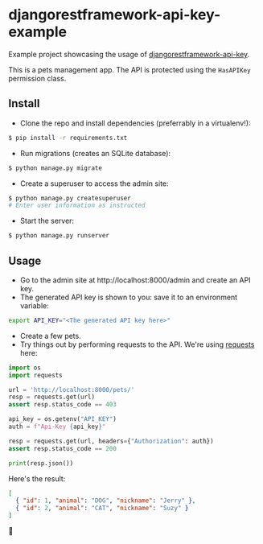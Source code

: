 # djangorestframework-api-key-example

Example project showcasing the usage of [djangorestframework-api-key](../).

This is a pets management app. The API is protected using the `HasAPIKey` permission class.

## Install

- Clone the repo and install dependencies (preferrably in a virtualenv!):

```bash
$ pip install -r requirements.txt
```

- Run migrations (creates an SQLite database):

```bash
$ python manage.py migrate
```

- Create a superuser to access the admin site:

```bash
$ python manage.py createsuperuser
# Enter user information as instructed
```

- Start the server:

```bash
$ python manage.py runserver
```

## Usage

- Go to the admin site at http://localhost:8000/admin and create an API key.
- The generated API key is shown to you: save it to an environment variable:

```bash
export API_KEY="<The generated API key here>"
```

- Create a few pets.
- Try things out by performing requests to the API. We're using [requests](http://docs.python-requests.org) here:

```python
import os
import requests

url = 'http://localhost:8000/pets/'
resp = requests.get(url)
assert resp.status_code == 403

api_key = os.getenv("API_KEY")
auth = f"Api-Key {api_key}"

resp = requests.get(url, headers={"Authorization": auth})
assert resp.status_code == 200

print(resp.json())
```

Here's the result:

```json
[
  { "id": 1, "animal": "DOG", "nickname": "Jerry" },
  { "id": 2, "animal": "CAT", "nickname": "Suzy" }
]
```

🎉
